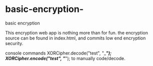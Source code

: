 # basic-encryption-
basic encryption 

This encryption web app is nothing more than for fun. the encryption source can be found in index.html, and commits low end encryption security. 

console commands XORCipher.decode("test", "____"); 
 XORCipher.encode("test", "___"); to manually code/decode. 
